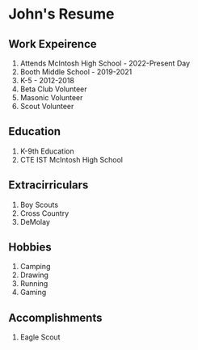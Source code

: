 # John's Resume

## Work Expeirence
1. Attends McIntosh High School - 2022-Present Day
2. Booth Middle School - 2019-2021
3. K-5 - 2012-2018
4. Beta Club Volunteer
5. Masonic Volunteer
6. Scout Volunteer
## Education
1. K-9th Education
2. CTE IST McIntosh High School
## Extracirriculars
1. Boy Scouts
2. Cross Country
3. DeMolay

## Hobbies
1. Camping
2. Drawing
3. Running
4. Gaming

## Accomplishments
1. Eagle Scout
